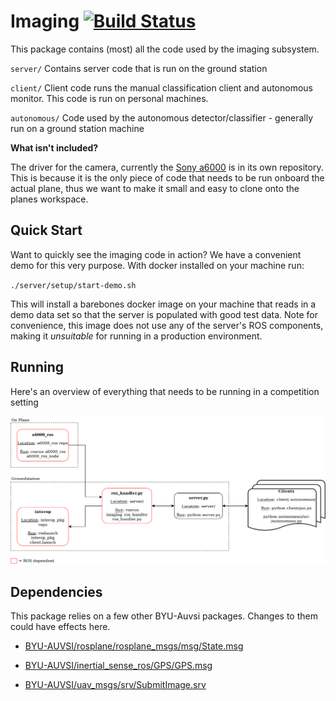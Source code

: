 # Imaging [![Build Status](https://travis-ci.com/BYU-AUVSI/imaging.svg)](https://travis-ci.com/BYU-AUVSI/imaging)

This package contains (most) all the code used by the imaging subsystem.

`server/` Contains server code that is run on the ground station

`client/` Client code runs the manual classification client and autonomous monitor. This code is run on personal machines.

`autonomous/` Code used by the autonomous detector/classifier - generally run on a ground station machine

**What isn't included?**

The driver for the camera, currently the [Sony a6000](https://github.com/BYU-AUVSI/a6000_ros.git) is in its own repository. This is because it is the only piece of code that needs to be run onboard the actual plane, thus we want to make it small and easy to clone onto the planes workspace.

## Quick Start

Want to quickly see the imaging code in action? We have a convenient demo for this very purpose. With docker installed on your machine run:

`./server/setup/start-demo.sh`

This will install a barebones docker image on your machine that reads in a demo data set so that the server is populated with good test data. Note for convenience, this image does not use any of the server's ROS components, making it _unsuitable_ for running in a production environment.

## Running

Here's an overview of everything that needs to be running in a competition setting

![what to run](server/docs/img/codeLayout.png)

## Dependencies

This package relies on a few other BYU-Auvsi packages. Changes to them could have effects here.

- [BYU-AUVSI/rosplane/rosplane_msgs/msg/State.msg](https://github.com/BYU-AUVSI/rosplane/blob/RC1.0/rosplane_msgs/msg/State.msg)

- [BYU-AUVSI/inertial_sense_ros/GPS/GPS.msg](https://github.com/BYU-AUVSI/inertial_sense_ros)

- [BYU-AUVSI/uav_msgs/srv/SubmitImage.srv](https://github.com/BYU-AUVSI/uav_msgs)
